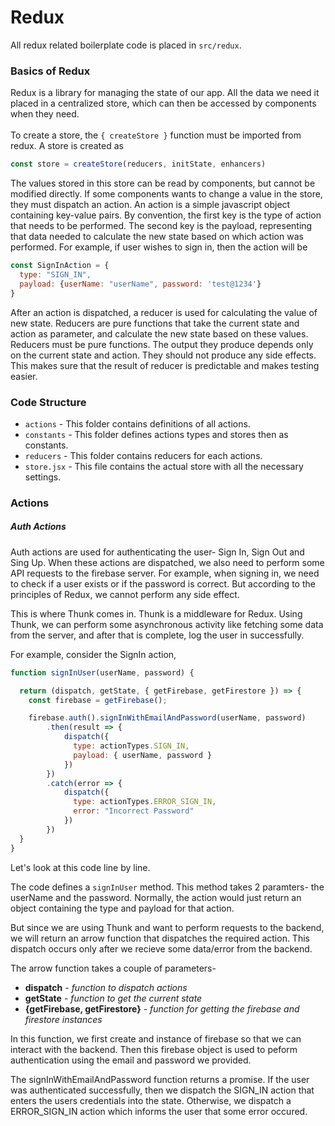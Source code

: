 # Redux

All redux related boilerplate code is placed in ```src/redux```.

### Basics of Redux

Redux is a library for managing the state of our app. All the data we need it placed in a centralized store, which can then be accessed by components when they need.
<br><br>
To create a store, the ```{ createStore }``` function must be imported from redux.
A store is created as
```javascript
const store = createStore(reducers, initState, enhancers)
```

The values stored in this store can be read by components, but cannot be modified directly. If some components wants to change a value in the store, they must dispatch an action.
An action is a simple javascript object containing key-value pairs. By convention, the first key is the type of action that needs to be performed. The second key is the payload, representing that data needed to calculate the new state based on which action was performed.
For example, if user wishes to sign in, then the action will be
```javascript
const SignInAction = {
  type: "SIGN_IN",
  payload: {userName: "userName", password: 'test@1234'}
}
```

After an action is dispatched, a reducer is used for calculating the value of new state. Reducers are pure functions that take the current state and action as parameter,
and calculate the new state based on these values.
Reducers must be pure functions. The output they produce depends only on the current state and action. They should not produce any side effects. This makes sure that the result of reducer is predictable and makes testing easier.

### Code Structure

- ```actions``` - This folder contains definitions of all actions.
- ```constants``` - This folder defines actions types and stores then as constants.
- ```reducers``` - This folder contains reducers for each actions.
- ```store.jsx``` - This file contains the actual store with all the necessary settings.

### Actions

##### Auth Actions

Auth actions are used for authenticating the user- Sign In, Sign Out and Sing Up.
When these actions are dispatched, we also need to perform some API requests to the firebase server.
For example, when signing in, we need to check if a user exists or if the password is correct. But according to the principles of Redux, we cannot perform any side effect.


This is where Thunk comes in. Thunk is a middleware for Redux.
Using Thunk, we can perform some asynchronous activity like fetching some data from the server, and after that is complete, log the user in successfully.

For example, consider the SignIn action,

```javascript
function signInUser(userName, password) {

  return (dispatch, getState, { getFirebase, getFirestore }) => {
    const firebase = getFirebase();

    firebase.auth().signInWithEmailAndPassword(userName, password)
        .then(result => {
            dispatch({
              type: actionTypes.SIGN_IN,
              payload: { userName, password }
            })
        })
        .catch(error => {
            dispatch({
              type: actionTypes.ERROR_SIGN_IN,
              error: "Incorrect Password"
            })
        })
  }
}
```

Let's look at this code line by line.

The code defines a ```signInUser``` method. This method takes 2 paramters- the userName and the password.
Normally, the action would just return an object containing the type and payload for that action.

But since we are using Thunk and want to perform requests to the backend, we will return an arrow function that dispatches the required action.
This dispatch occurs only after we recieve some data/error from the backend.

The arrow function takes a couple of parameters-
  - **dispatch** - *function to dispatch actions*
  - **getState** - *function to get the current state*
  - **{getFirebase, getFirestore}** -  *function for getting the firebase and firestore instances*

In this function, we first create and instance of firebase so that we can interact with the backend.
Then this firebase object is used to peform authentication using the email and password we provided.

The signInWithEmailAndPassword function returns a promise. If the user was authenticated successfully, then we dispatch the SIGN_IN action that enters the users credentials into the state.
Otherwise, we dispatch a ERROR_SIGN_IN action which informs the user that some error occured.
